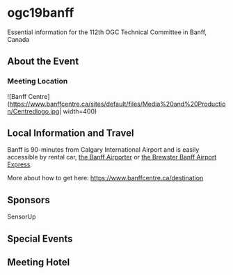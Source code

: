 # ogc19banff
Essential information for the 112th OGC Technical Committee in Banff, Canada

## About the Event

### Meeting Location
![Banff Centre](https://www.banffcentre.ca/sites/default/files/Media%20and%20Production/Centredlogo.jpg| width=400)

## Local Information and Travel
Banff is 90-minutes from Calgary International Airport and is easily accessible by rental car, [the Banff Airporter](http://www.banffairporter.com/) or [the Brewster Banff Airport Express](https://www.banffjaspercollection.com/brewster-express/).

More about how to get here: https://www.banffcentre.ca/destination

## Sponsors
SensorUp

## Special Events

## Meeting Hotel

